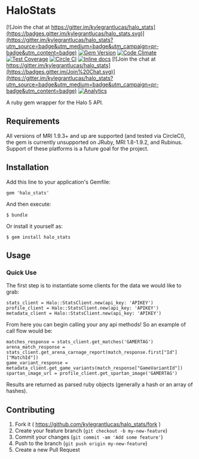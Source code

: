 # HaloStats

[![Join the chat at https://gitter.im/kylegrantlucas/halo_stats](https://badges.gitter.im/kylegrantlucas/halo_stats.svg)](https://gitter.im/kylegrantlucas/halo_stats?utm_source=badge&utm_medium=badge&utm_campaign=pr-badge&utm_content=badge)
[![Gem Version](https://badge.fury.io/rb/halo_stats.svg)](http://badge.fury.io/rb/halo_stats)
[![Code Climate](https://codeclimate.com/github/kylegrantlucas/halo_stats/badges/gpa.svg)](https://codeclimate.com/github/kylegrantlucas/halo_stats) 
[![Test Coverage](https://codeclimate.com/github/kylegrantlucas/halo_stats/badges/coverage.svg)](https://codeclimate.com/github/kylegrantlucas/halo_stats/coverage) 
[![Circle CI](https://circleci.com/gh/kylegrantlucas/halo_stats/tree/master.svg?style=shield)](https://circleci.com/gh/kylegrantlucas/halo_stats/tree/master) 
[![Inline docs](http://inch-ci.org/github/kylegrantlucas/halo_stats.svg?branch=master&style=shields)](http://inch-ci.org/github/kylegrantlucas/halo_stats) 
[![Join the chat at https://gitter.im/kylegrantlucas/halo_stats](https://badges.gitter.im/Join%20Chat.svg)](https://gitter.im/kylegrantlucas/halo_stats?utm_source=badge&utm_medium=badge&utm_campaign=pr-badge&utm_content=badge)
[![Analytics](https://ga-beacon.appspot.com/UA-62799576-1/kylegrantlucas/halo_stats?pixel)](https://github.com/igrigorik/ga-beacon)

A ruby gem wrapper for the Halo 5 API.

## Requirements

All versions of MRI 1.9.3+ and up are supported (and tested via CircleCI), the gem is currently unsupported on JRuby, MRI 1.8-1.9.2, and Rubinus.
Support of these platforms is a future goal for the project.

## Installation

Add this line to your application's Gemfile:

    gem 'halo_stats'

And then execute:

    $ bundle

Or install it yourself as:

    $ gem install halo_stats

## Usage

### Quick Use

The first step is to instantiate some clients for the data we would like to grab:

    stats_client = Halo::StatsClient.new(api_key: 'APIKEY')
    profile_client = Halo::StatsClient.new(api_key: 'APIKEY')
    metadata_client = Halo::StatsClient.new(api_key: 'APIKEY')
    
From here you can begin calling your any api methods! 
So an example of call flow would be:

    matches_response = stats_client.get_matches('GAMERTAG')
    arena_match_response = stats_client.get_arena_carnage_report(match_response.first["Id"]["MatchId"])
    game_variant_response = metadata_client.get_game_variants(match_response["GameVariantId"])
    spartan_image_url = profile_client.get_spartan_image('GAMERTAG')
    
Results are returned as parsed ruby objects (generally a hash or an array of hashes).
      
## Contributing

1. Fork it ( https://github.com/kylegrantlucas/halo_stats/fork )
2. Create your feature branch (`git checkout -b my-new-feature`)
3. Commit your changes (`git commit -am 'Add some feature'`)
4. Push to the branch (`git push origin my-new-feature`)
5. Create a new Pull Request
